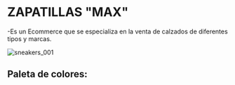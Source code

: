 # ZAPATILLAS "MAX"

-Es un Ecommerce que se especializa en la venta de calzados de diferentes tipos y marcas.



![sneakers_001](https://user-images.githubusercontent.com/131212076/234942760-8e606f3e-b838-4ea1-98c2-db247472eab0.jpg)



## Paleta de colores:






